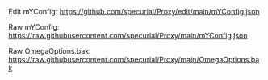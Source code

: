 Edit mYConfig:
    https://github.com/specurial/Proxy/edit/main/mYConfig.json

    
Raw mYConfig:
    https://raw.githubusercontent.com/specurial/Proxy/main/mYConfig.json
    
    
Raw OmegaOptions.bak:
    https://raw.githubusercontent.com/specurial/Proxy/main/OmegaOptions.bak

